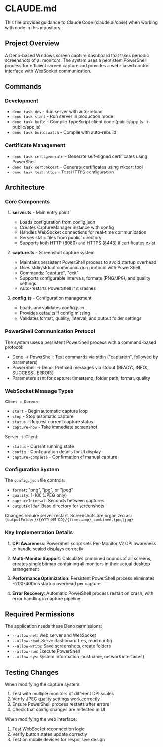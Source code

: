 # CLAUDE.md

This file provides guidance to Claude Code (claude.ai/code) when working with code in this repository.

## Project Overview

A Deno-based Windows screen capture dashboard that takes periodic screenshots of all monitors. The system uses a persistent PowerShell process for efficient screen capture and provides a web-based control interface with WebSocket communication.

## Commands

### Development
- `deno task dev` - Run server with auto-reload
- `deno task start` - Run server in production mode
- `deno task build` - Compile TypeScript client code (public/app.ts → public/app.js)
- `deno task build:watch` - Compile with auto-rebuild

### Certificate Management
- `deno task cert:generate` - Generate self-signed certificates using PowerShell
- `deno task cert:mkcert` - Generate certificates using mkcert tool
- `deno task test:https` - Test HTTPS configuration

## Architecture

### Core Components

1. **server.ts** - Main entry point
   - Loads configuration from config.json
   - Creates CaptureManager instance with config
   - Handles WebSocket connections for real-time communication
   - Serves static files from public/ directory
   - Supports both HTTP (8080) and HTTPS (8443) if certificates exist

2. **capture.ts** - Screenshot capture system
   - Maintains persistent PowerShell process to avoid startup overhead
   - Uses stdin/stdout communication protocol with PowerShell
   - Commands: "capture", "exit"
   - Supports configurable intervals, formats (PNG/JPG), and quality settings
   - Auto-restarts PowerShell if it crashes

3. **config.ts** - Configuration management
   - Loads and validates config.json
   - Provides defaults if config missing
   - Validates format, quality, interval, and output folder settings

### PowerShell Communication Protocol

The system uses a persistent PowerShell process with a command-based protocol:
- Deno → PowerShell: Text commands via stdin ("capture\n", followed by parameters)
- PowerShell → Deno: Prefixed messages via stdout (READY:, INFO:, SUCCESS:, ERROR:)
- Parameters sent for capture: timestamp, folder path, format, quality

### WebSocket Message Types

Client → Server:
- `start` - Begin automatic capture loop
- `stop` - Stop automatic capture
- `status` - Request current capture status
- `capture-now` - Take immediate screenshot

Server → Client:
- `status` - Current running state
- `config` - Configuration details for UI display
- `capture-complete` - Confirmation of manual capture

### Configuration System

The `config.json` file controls:
- `format`: "png", "jpg", or "jpeg"
- `quality`: 1-100 (JPEG only)
- `captureInterval`: Seconds between captures
- `outputFolder`: Base directory for screenshots

Changes require server restart. Screenshots are organized as:
`{outputFolder}/{YYYY-MM-DD}/{timestamp}_combined.{png|jpg}`

### Key Implementation Details

1. **DPI Awareness**: PowerShell script sets Per-Monitor V2 DPI awareness to handle scaled displays correctly

2. **Multi-Monitor Support**: Calculates combined bounds of all screens, creates single bitmap containing all monitors in their actual desktop arrangement

3. **Performance Optimization**: Persistent PowerShell process eliminates ~200-400ms startup overhead per capture

4. **Error Recovery**: Automatic PowerShell process restart on crash, with error handling in capture pipeline

## Required Permissions

The application needs these Deno permissions:
- `--allow-net`: Web server and WebSocket
- `--allow-read`: Serve dashboard files, read config
- `--allow-write`: Save screenshots, create folders
- `--allow-run`: Execute PowerShell
- `--allow-sys`: System information (hostname, network interfaces)

## Testing Changes

When modifying the capture system:
1. Test with multiple monitors of different DPI scales
2. Verify JPEG quality settings work correctly
3. Ensure PowerShell process restarts after errors
4. Check that config changes are reflected in UI

When modifying the web interface:
1. Test WebSocket reconnection logic
2. Verify button states update correctly
3. Test on mobile devices for responsive design